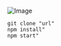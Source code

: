 ![Image](https://github.com/petriciaaa/weather-app/assets/140983051/d2ae192d-8007-4de1-9dd5-d591032f2c2c)

```git clone "url"```  
```npm install"```  
```npm start"```  


